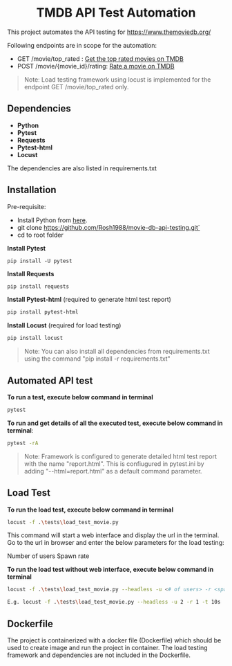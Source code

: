 <h1 align="center">TMDB API Test Automation</h1>

This project automates the API testing for https://www.themoviedb.org/

Following endpoints are in scope for the automation:

- GET /movie/top_rated : [Get the top rated movies on TMDB](https://developers.themoviedb.org/3/movies/get-top-rated-movies "Get the top rated movies on TMDB")
- POST /movie/{movie_id}/rating: [Rate a movie on TMDB](https://developers.themoviedb.org/3/movies/rate-movie "Rate a movie on TMDB")

> Note: Load testing framework using locust is implemented for the endpoint GET /movie/top_rated only.

## Dependencies

* __Python__
* __Pytest__
* __Requests__
* __Pytest-html__
* __Locust__

The dependencies are also listed in requirements.txt

## Installation
Pre-requisite:
- Install Python from [here](https://www.python.org/downloads/ "here").
- git clone https://github.com/Rosh1988/movie-db-api-testing.git`
- cd to root folder

__Install Pytest__
```shell
pip install -U pytest
```
__Install Requests__
```sh
pip install requests
```
__Install Pytest-html__ (required to generate html test report)
```sh
pip install pytest-html
```
__Install Locust__ (required for load testing)
```sh
pip install locust
```

> Note: You can also install all dependencies from requirements.txt using the command
"pip install -r requirements.txt"


## Automated API test

__To run a test, execute below command in terminal__

```sh
pytest
```

__To run and get details of all the executed test, execute below command in terminal__:
```sh
pytest -rA
```
> Note: Framework is configured to generate detailed html test report with the name "report.html". This is confiugured in pytest.ini by adding "--html=report.html" as a default command parameter.

## Load Test

__To run the load test, execute below command in terminal__

```sh
locust -f .\tests\load_test_movie.py
```
This command will start a web interface and display the url in the terminal. Go to the url in browser and enter the below parameters for the load testing:

Number of users
Spawn rate

__To run the load test without web interface, execute below command in terminal__

```sh
locust -f .\tests\load_test_movie.py --headless -u <# of users> -r <spawn rate> -t <total run time>

E.g. locust -f .\tests\load_test_movie.py --headless -u 2 -r 1 -t 10s
```

## Dockerfile

The project is containerized with a docker file (Dockerfile) which should be used to create image and run the project in container. The load testing framework and dependencies are not included in the Dockerfile.
